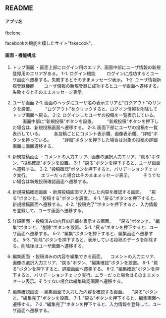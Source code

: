 ## README

#### アプリ名
  fbclone

  facebookの機能を模したサイト"fakecook"。

#### 画面・機能構成

1. トップ画面
・画面上部にログイン用のエリア、画面中部にユーザ情報の新規登録用のエリアがある。
1-1. ログイン機能
　 　ログインに成功するとユーザ画面へ遷移する。失敗するとそのままメッセージ表示。
1-2. ユーザ情報新規登録機能
  　　ユーザ情報の新規登録に成功するとユーザ画面へ遷移する。失敗するとそのままメッセージ表示。

2. ユーザ画面
2-1. 画面のヘッダにユーザ名の表示エリアと"ログアウト"のリンクを設置。
　 　"ログアウト"をクリックすると、ログイン情報を削除してトップ画面へ戻る。
2-2. ログインしたユーザの投稿を一覧表示している。
　 　画面中部に"新規投稿"ボタンを設置。
　 　"新規投稿"ボタンを押下した場合は、新規投稿画面へ遷移する。
2-3. 画面下部にユーザの投稿を一覧表示している。
　 　各投稿ごとにコメント表示欄、画像表示欄、"詳細"ボタンを持っている。
　 　"詳細"ボタンを押下した場合は対象の投稿の詳細画面に画面遷移する。

3. 新規投稿画面
・コメントの入力エリア、画像の選択入力エリア、"戻る"ボタン、"投稿確認"ボタンを設置。
3-1. "戻る"ボタンを押下すると、ユーザ画面へ遷移する。
3-2. "投稿確認"ボタンを押下すると、バリデーションチェック実行。
　 　エラーだった場合はそのままメッセージ表示。
　 　そうでない場合は新規投稿確認画面へ遷移する。

4. 新規投稿確認画面
・新規投稿画面で入力した内容を確認する画面。
　"戻る"ボタンと、"投稿する"ボタンを設置。
4-1. "戻る"ボタンを押下すると、新規投稿画面へ遷移する。
4-2. "投稿完了"ボタンを押下すると、入力情報を登録して、ユーザ画面へ遷移する。

5. 詳細画面
・投稿済みの内容の詳細を表示する画面。
　"戻る"ボタンと、"編集"ボタンと、"削除"ボタンを設置。
5-1. "戻る"ボタンを押下すると、ユーザ画面へ遷移する。
5-2. "編集"ボタンを押下すると、編集画面へ遷移する。
5-3. "削除"ボタンを押下すると、表示している投稿のデータを削除する。削除後はユーザ画面へ遷移する。

6. 編集画面
・投稿済みの内容を編集できる画面。
　コメントの入力エリア、画像の選択入力エリア、"戻る"ボタン、"編集確認"ボタンを設置。
6-1. "戻る"ボタンを押下すると、詳細画面へ遷移する。
6-2. "編集確認"ボタンを押下すると、バリデーションチェック実行。エラーだった場合はそのままメッセージ表示。そうでない場合は編集確認画面へ遷移する。

7. 編集確認画面
・編集画面で入力した内容を確認する画面。
　"戻る"ボタンと、"編集完了"ボタンを設置。
7-1. "戻る"ボタンを押下すると、編集画面へ遷移する。
7-2. "編集完了"ボタンを押下すると、入力情報を登録して、ユーザ画面へ遷移する。
